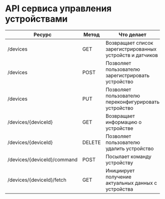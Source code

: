 # API сервиса управления устройствами


| Ресурс                      | Метод  | Что делает                                                | Доступ       |
| -----------                 | -----  | ---                                                       | ---          |
| /devices                    | GET    | Возвращает список зарегистрированных устройств и датчиков | Пользователь |
| /devices                    | POST   | Позволяет пользователю зарегистрировать устройство        | Пользователь |
| /devices                    | PUT    | Позволяет пользователю переконфигурировать устройство     | Пользователь |
| /devices/{deviceId}         | GET    | Возвращает информацию о устройстве                        | Пользователь |
| /devices/{deviceId}         | DELETE | Позволяет пользователю удалить устройство                 | Пользователь |
| /devices/{deviceId}/command | POST   | Посылает команду устройству                               | Пользователь |
| /devices/{deviceId}/fetch   | GET    | Инициирует получение актуальных данных с устройства       | Пользователь |        
